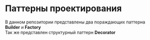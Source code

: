 # Паттерны проектирования
В данном репозитории представлены два пораждающих паттерна  **Builder** и **Factory**  
Так же представлен структурный паттерн **Decorator**
